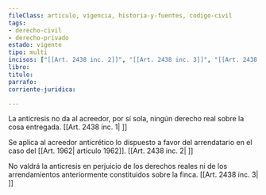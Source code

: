 ```yaml
---
fileClass: articulo, vigencia, historia-y-fuentes, codigo-civil
tags:
- derecho-civil
- derecho-privado
estado: vigente
tipo: multi
incisos: ["[[Art. 2438 inc. 2]]", "[[Art. 2438 inc. 3]]", "[[Art. 2438 inc. 1]]"]
libro:
titulo:
parrafo:
corriente-juridica:

---
```

La anticresis no da al acreedor, por sí sola, ningún derecho real sobre la cosa entregada. [[Art. 2438 inc. 1| ]]

Se aplica al acreedor anticrético lo dispuesto a favor del arrendatario en el caso del [[Art. 1962| artículo 1962]]. [[Art. 2438 inc. 2| ]]

No valdrá la anticresis en perjuicio de los derechos reales ni de los arrendamientos anteriormente constituidos sobre la finca. [[Art. 2438 inc. 3| ]]